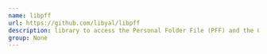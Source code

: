 ```yaml
---
name: libpff
url: https://github.com/libyal/libpff
description: library to access the Personal Folder File (PFF) and the Offline Folder File (OFF) format. URL : https://github.com/libyal/libpff Groups : None
group: None
---
```

